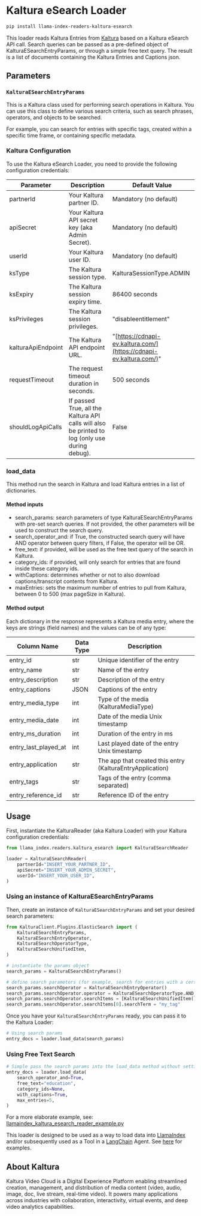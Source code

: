 # Kaltura eSearch Loader

```bash
pip install llama-index-readers-kaltura-esearch
```

This loader reads Kaltura Entries from [Kaltura](https://corp.kaltura.com) based on a Kaltura eSearch API call.
Search queries can be passed as a pre-defined object of KalturaESearchEntryParams, or through a simple free text query.
The result is a list of documents containing the Kaltura Entries and Captions json.

## Parameters

### `KalturaESearchEntryParams`

This is a Kaltura class used for performing search operations in Kaltura. You can use this class to define various search criteria, such as search phrases, operators, and objects to be searched.

For example, you can search for entries with specific tags, created within a specific time frame, or containing specific metadata.

### Kaltura Configuration

To use the Kaltura eSearch Loader, you need to provide the following configuration credentials:

| Parameter          | Description                                                                                    | Default Value                                                      |
| ------------------ | ---------------------------------------------------------------------------------------------- | ------------------------------------------------------------------ |
| partnerId          | Your Kaltura partner ID.                                                                       | Mandatory (no default)                                             |
| apiSecret          | Your Kaltura API secret key (aka Admin Secret).                                                | Mandatory (no default)                                             |
| userId             | Your Kaltura user ID.                                                                          | Mandatory (no default)                                             |
| ksType             | The Kaltura session type.                                                                      | KalturaSessionType.ADMIN                                           |
| ksExpiry           | The Kaltura session expiry time.                                                               | 86400 seconds                                                      |
| ksPrivileges       | The Kaltura session privileges.                                                                | "disableentitlement"                                               |
| kalturaApiEndpoint | The Kaltura API endpoint URL.                                                                  | "[https://cdnapi-ev.kaltura.com/](https://cdnapi-ev.kaltura.com/)" |
| requestTimeout     | The request timeout duration in seconds.                                                       | 500 seconds                                                        |
| shouldLogApiCalls  | If passed True, all the Kaltura API calls will also be printed to log (only use during debug). | False                                                              |

### load_data

This method run the search in Kaltura and load Kaltura entries in a list of dictionaries.

#### Method inputs

- search_params: search parameters of type KalturaESearchEntryParams with pre-set search queries. If not provided, the other parameters will be used to construct the search query.
- search_operator_and: if True, the constructed search query will have AND operator between query filters, if False, the operator will be OR.
- free_text: if provided, will be used as the free text query of the search in Kaltura.
- category_ids: if provided, will only search for entries that are found inside these category ids.
- withCaptions: determines whether or not to also download captions/transcript contents from Kaltura.
- maxEntries: sets the maximum number of entries to pull from Kaltura, between 0 to 500 (max pageSize in Kaltura).

#### Method output

Each dictionary in the response represents a Kaltura media entry, where the keys are strings (field names) and the values can be of any type:

| Column Name          | Data Type | Description                                               |
| -------------------- | --------- | --------------------------------------------------------- |
| entry_id             | str       | Unique identifier of the entry                            |
| entry_name           | str       | Name of the entry                                         |
| entry_description    | str       | Description of the entry                                  |
| entry_captions       | JSON      | Captions of the entry                                     |
| entry_media_type     | int       | Type of the media (KalturaMediaType)                      |
| entry_media_date     | int       | Date of the media Unix timestamp                          |
| entry_ms_duration    | int       | Duration of the entry in ms                               |
| entry_last_played_at | int       | Last played date of the entry Unix timestamp              |
| entry_application    | str       | The app that created this entry (KalturaEntryApplication) |
| entry_tags           | str       | Tags of the entry (comma separated)                       |
| entry_reference_id   | str       | Reference ID of the entry                                 |

## Usage

First, instantiate the KalturaReader (aka Kaltura Loader) with your Kaltura configuration credentials:

```python
from llama_index.readers.kaltura_esearch import KalturaESearchReader

loader = KalturaESearchReader(
    partnerId="INSERT_YOUR_PARTNER_ID",
    apiSecret="INSERT_YOUR_ADMIN_SECRET",
    userId="INSERT_YOUR_USER_ID",
)
```

### Using an instance of KalturaESearchEntryParams

Then, create an instance of `KalturaESearchEntryParams` and set your desired search parameters:

```python
from KalturaClient.Plugins.ElasticSearch import (
    KalturaESearchEntryParams,
    KalturaESearchEntryOperator,
    KalturaESearchOperatorType,
    KalturaESearchUnifiedItem,
)

# instantiate the params object
search_params = KalturaESearchEntryParams()

# define search parameters (for example, search for entries with a certain tag)
search_params.searchOperator = KalturaESearchEntryOperator()
search_params.searchOperator.operator = KalturaESearchOperatorType.AND_OP
search_params.searchOperator.searchItems = [KalturaESearchUnifiedItem()]
search_params.searchOperator.searchItems[0].searchTerm = "my_tag"
```

Once you have your `KalturaESearchEntryParams` ready, you can pass it to the Kaltura Loader:

```python
# Using search params
entry_docs = loader.load_data(search_params)
```

### Using Free Text Search

```python
# Simple pass the search params into the load_data method without setting search_params
entry_docs = loader.load_data(
    search_operator_and=True,
    free_text="education",
    category_ids=None,
    with_captions=True,
    max_entries=5,
)
```

For a more elaborate example, see: [llamaindex_kaltura_esearch_reader_example.py](https://gist.github.com/zoharbabin/07febcfe52b64116c9e3ba1a392b59a0)

This loader is designed to be used as a way to load data into [LlamaIndex](https://github.com/run-llama/llama_index/tree/main/llama_index) and/or subsequently used as a Tool in a [LangChain](https://github.com/hwchase17/langchain) Agent. See [here](https://github.com/emptycrown/llama-hub/tree/main) for examples.

## About Kaltura

Kaltura Video Cloud is a Digital Experience Platform enabling streamlined creation, management, and distribution of media content (video, audio, image, doc, live stream, real-time video). It powers many applications across industries with collaboration, interactivity, virtual events, and deep video analytics capabilities.
